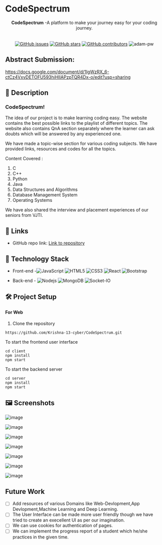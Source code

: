 
# **CodeSpectrum**

<div align="center">
   <strong>CodeSpectrum</strong> -A platform to make your journey easy for your coding journey. <br>
  <br> <br>
  <a href="https://github.com/smitsekhadiaa/CodeSpectrum/stargazers"><img alt="GitHub issues" src="https://img.shields.io/github/stars/smitsekhadiaa/CodeSpectrum"></a>
  <a href="https://github.com/smitsekhadiaa/CodeSpectrum/network/members"><img alt="GitHub stars" src="https://img.shields.io/github/forks/smitsekhadiaa/CodeSpectrum"></a>
  <a href="https://github.com/smitsekhadiaa/CodeSpectrum/issues"><img alt="GitHub contributors" src="https://img.shields.io/github/issues/smitsekhadiaa/CodeSpectrum"></a>
   <img src="https://komarev.com/ghpvc/?username=CodeSpectrum&label=Project%20views&color=0e75b6&style=flat"
    alt="adam-pw" /> 
  
</div>

## Abstract Submission:

https://docs.google.com/document/d/1IgWzRX_6-ctCz4VxvDETOFU593hiHIIAPzpTQR4Dx-o/edit?usp=sharing

## 📝 Description

### CodeSpectrum!

The idea of our project is to make learning coding easy. The website contains the best
possible links to the playlist of different topics. The website also contains QnA section
separately where the learner can ask doubts which will be answered by any experienced one.

<!-- ![login](https://user-images.githubusercontent.com/84740927/150297063-2490c634-100a-46b9-ab06-fc726626b9ec.png) -->


We have made a topic-wise section for various coding subjects. We have
provided links, resources and codes for all the topics.

Content Covered :

1) C
2) C++
3) Python
4) Java
5) Data Structures and Algorithms
6) Database Management System
7) Operating Systems

<!-- ![image](https://user-images.githubusercontent.com/84740927/150296115-7920d057-25db-497e-9c6f-26f9ee12b997.png) -->

We have also shared the interview and placement experiences of our seniors from VJTI.

## 🔗 Links

- GitHub repo link: [Link to repository](https://github.com/Krishna-13-cyber/CodeSpectrum)

## 🤖 Technology Stack

- Front-end -![JavaScript](https://img.shields.io/badge/-JavaScript-%23F7DF1C?style=flat-square&logo=javascript&logoColor=000000&labelColor=%23F7DF1C&color=%23FFCE5A)
![HTML5](https://img.shields.io/badge/-HTML5-%23E44D27?style=flat-square&logo=html5&logoColor=ffffff)
![CSS3](https://img.shields.io/badge/-CSS3-%231572B6?style=flat-square&logo=css3)
![React](https://img.shields.io/badge/-React-61DAFB?style=flat-square&logo=react&logoColor=ffffff)
![Bootstrap](https://img.shields.io/badge/-Bootstrap-563D7C?style=flat-square&logo=Bootstrap)

- Back-end - ![Nodejs](https://img.shields.io/badge/-Nodejs-339933?style=flat-square&logo=Node.js&logoColor=ffffff)
![MongoDB](https://img.shields.io/badge/MongoDB-%234ea94b.svg?style=flat-square&logo=mongodb&logoColor=white)
![Socket-IO](https://img.shields.io/badge/-Socket--IO-green)


## 🛠️ Project Setup

#### For Web

1. Clone the repository
```
https://github.com/Krishna-13-cyber/CodeSpectrum.git

```
To start the frontend user interface
```
cd client
npm install
npm start
```
To start the backend server
```
cd server
npm install
npm start
```

## 🖼 Screenshots
![image](https://user-images.githubusercontent.com/84740927/153249904-1b7273fc-68b4-4cc8-83f2-d1963109fc96.png)

![image](https://user-images.githubusercontent.com/84740927/153250049-5fb3d8da-30de-4dd0-a10b-77e7191d8cff.png)

![image](https://user-images.githubusercontent.com/84740927/153250658-65e8bdb8-d4d5-4804-a1a9-833010b2f00a.png)

![image](https://user-images.githubusercontent.com/84740927/153251037-a67c0c38-44d7-4772-a784-54c0c66d0b62.png)

![image](https://user-images.githubusercontent.com/84740927/153251271-b8dc9a7e-cf03-4ef4-a5d2-5cd883602864.png)

![image](https://user-images.githubusercontent.com/84740927/153252100-b1260dea-b8bd-420f-a2bb-685fe026fbcf.png)

![image](https://user-images.githubusercontent.com/84740927/153252326-f2ecdc48-9fb3-4fe8-91b1-d32623a32439.png)


## Future Work

- [ ] Add resources of various Domains like Web-Devlopment,App Devlopment,Machine Learning and Deep Learning.
- [ ] The User Interface can be made more user friendly though we have tried to create an execellent UI as per our imagination.
- [ ] We can use cookies for authentication of pages.
- [ ] We can implement the progress report of a student which he/she practices in the given time.

